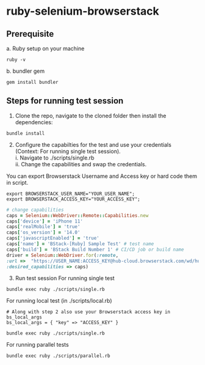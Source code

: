 # ruby-selenium-browserstack

## Prerequisite
a. Ruby setup on your machine
```
ruby -v
```

b. bundler gem
```
gem install bundler
```

## Steps for running test session

1. Clone the repo, navigate to the cloned folder then install the dependencies:
```
bundle install
```
2. Configure the capabilties for the test and use your credentials <br>
(Context: For running single test session). <br>
i. Navigate to ./scripts/single.rb <br>
ii. Change the capabilities and swap the credentials.

You can export Browserstack Username and Access key or hard code them in script.
```
export BROWSERSTACK_USER_NAME="YOUR_USER_NAME";
export BROWSERSTACK_ACCESS_KEY="YOUR_ACCESS_KEY";
```
  ```ruby
# change capabilities
caps = Selenium::WebDriver::Remote::Capabilities.new
caps['device'] = 'iPhone 11'
caps['realMobile'] = 'true'
caps['os_version'] = '14.0'
caps['javascriptEnabled'] = 'true'
caps['name'] = 'BStack-[Ruby] Sample Test' # test name
caps['build'] = 'BStack Build Number 1' # CI/CD job or build name
driver = Selenium::WebDriver.for(:remote,
  :url =>  "https://USER_NAME:ACCESS_KEY@hub-cloud.browserstack.com/wd/hub", # Use your browserstack username and accesskey
  :desired_capabilities => caps)

  ```
  
3. Run test session
For running single test
```
bundle exec ruby ./scripts/single.rb
```

For running local test (in ./scripts/local.rb)
```
# Along with step 2 also use your Browserstack access key in bs_local_args
bs_local_args = { "key" => "ACCESS_KEY" }
```
```
bundle exec ruby ./scripts/single.rb
```

For running parallel tests
```
bundle exec ruby ./scripts/parallel.rb
```